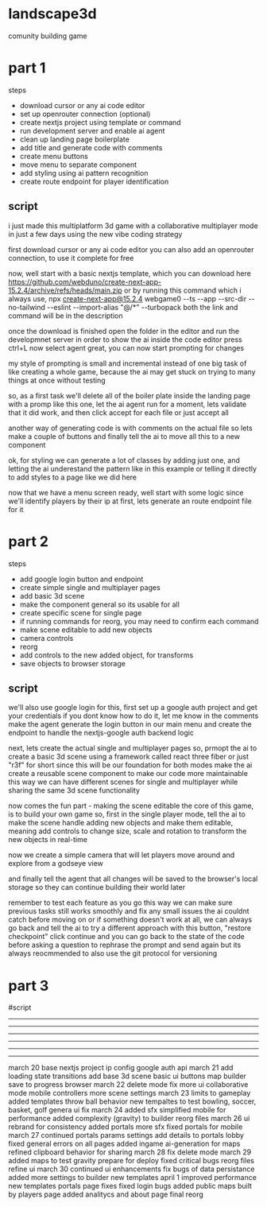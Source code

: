 # landscape3d
comunity building game






# part 1

steps

- download cursor or any ai code editor
- set up openrouter connection (optional)
- create nextjs project using template or command
- run development server and enable ai agent
- clean up landing page boilerplate
- add title and generate code with comments
- create menu buttons
- move menu to separate component
- add styling using ai pattern recognition
- create route endpoint for player identification

## script 

i just made this multiplatform 3d game
with a collaborative multiplayer mode
in just a few days using the new vibe coding strategy

first download cursor or any ai code editor
you can also add an openrouter connection, to use it complete for free

now, well start with a basic nextjs template, which you can download here
https://github.com/webduno/create-next-app-15.2.4/archive/refs/heads/main.zip
or by running this command  which i always use, 
npx create-next-app@15.2.4 webgame0 --ts --app --src-dir --no-tailwind --eslint --import-alias "@/*"  --turbopack
both the link and command will be in the description

once the download is finished
open the folder in the editor and run the developmnet server
in order to show the ai inside the code editor press ctrl+L
now select agent
great, you can now start prompting for changes 

my style of prompting is small and incremental
instead of one big task of like creating a whole game,
because the ai may get stuck on trying to many things at once without testing

so, as a first task we'll delete all of the boiler plate inside the landing page
with a promp like this one, let the ai agent run for a moment,
lets validate that it did work, and then click accept for each file
or just accept all
<!-- then add a title and you can also generate code with comments -->
another way of generating code is with comments on the actual file
so lets make a couple of buttons
and finally tell the ai to move all this to a new component

ok, for styling
we can generate a lot of classes by adding just one,
and letting the ai underestand the pattern
like in this example
or telling it directly to add styles to a page
like we did here

now that we have a menu screen ready, well start with some logic
since we'll identify players by their ip at first,
lets generate an route endpoint file for it









# part 2

steps

- add google login button and endpoint
- create simple single and multiplayer pages
- add basic 3d scene
- make the component general so its usable for all
- create specific scene for single page
- if running commands for reorg, you may need to confirm each command
- make scene editable to add new objects
- camera controls
- reorg
- add controls to the new added object, for transforms
- save objects to browser storage

## script

we'll also use google login for this, 
first set up a google auth project and get your credentials
if you dont know how to do it, let me know in the comments
make the agent generate the login button in our main menu
and create the endpoint to handle the nextjs-google auth backend logic

next, lets create the actual single and multiplayer pages
so, prmopt the ai to create
a basic 3d scene using a framework called react three fiber or just "r3f" for short
since this will be our foundation for both modes
make the ai create a reusable scene component
to make our code more maintainable
this way we can have different scenes for single and multiplayer
while sharing the same 3d scene functionality


now comes the fun part - making the scene editable
the core of this game, is to build your own game
so, first in the single player mode,
tell the ai to make the scene handle adding new objects
and make them editable, meaning add controls to change size, scale and rotation
to transform the new objects in real-time

now we create a simple camera
that will let players move around and explore from a godseye view

and finally tell the agent
that all changes will be saved to the browser's local storage
so they can continue building their world later

remember to test each feature as you go
this way we can make sure previous tasks still works smoothly
and fix any small issues the ai couldnt catch before moving on
or if something doesn't work at all, we can always go back
and tell the ai to try a different approach
with this button, "restore checkpoint"
click continue and you can go back to the state of the code before asking a question
to rephrase the prompt and send again
but its always reocmmended to also use the git protocol for versioning








# part 3


#script












---
---
---
---
---
---








march 20
	base nextjs project
	ip config
	google auth api
march 21
	add loading state transitions
	add base 3d scene
	basic ui buttons
	map builder
	save to progress browser
march 22
	delete mode
	fix more ui
	collaborative mode
	mobile controllers
	more scene settings	
march 23
	limits to gameplay
	added templates
	throw ball behavior
	new tempaltes to test
		bowling, soccer, basket, golf
	genera ui fix
march 24
	added sfx
	simplified mobile for performance
	added complexity (gravity) to builder
	reorg files
march 26
	ui rebrand for consistency
	added portals
	more sfx 
	fixed portals for mobile
march 27
	continued portals params settings
	add details to portals lobby
	fixed general errors on all pages
	added ingame ai-generation for maps
	refined clipboard behavior for sharing
march 28
	fix delete mode
march 29
	added maps to test gravity
	prepare for deploy
		fixed critical bugs 
		reorg files
		refine ui
march 30
	continued ui enhancements
	fix bugs of data persistance
	added more settings to builder
	new templates
april 1
	improved performance 
	new templates
	portals page fixes
	fixed login bugs
	added public maps built by players page
	added analitycs and about page
	final reorg
